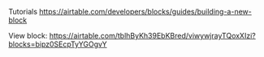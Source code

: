 Tutorials
https://airtable.com/developers/blocks/guides/building-a-new-block

View block: https://airtable.com/tblhByKh39EbKBred/viwywjrayTQoxXIzi?blocks=bipz0SEcpTyYGOgvY
